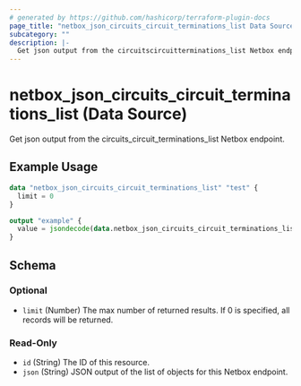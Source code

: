 ```yaml
---
# generated by https://github.com/hashicorp/terraform-plugin-docs
page_title: "netbox_json_circuits_circuit_terminations_list Data Source - terraform-provider-netbox"
subcategory: ""
description: |-
  Get json output from the circuitscircuitterminations_list Netbox endpoint.
---
```


# netbox_json_circuits_circuit_terminations_list (Data Source)

Get json output from the circuits_circuit_terminations_list Netbox endpoint.

## Example Usage

```terraform
data "netbox_json_circuits_circuit_terminations_list" "test" {
  limit = 0
}

output "example" {
  value = jsondecode(data.netbox_json_circuits_circuit_terminations_list.test.json)
}
```

<!-- schema generated by tfplugindocs -->
## Schema

### Optional

- `limit` (Number) The max number of returned results. If 0 is specified, all records will be returned.

### Read-Only

- `id` (String) The ID of this resource.
- `json` (String) JSON output of the list of objects for this Netbox endpoint.


